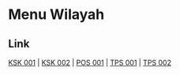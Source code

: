 # Menu Wilayah

## Link

[KSK 001](https://github.com/gigit-pemilu/pemilu-2024-99-luar-negeri/tree/main/pileg-dpr/hitung-suara/sub/99-luar-negeri/sub/71-manila-filipina/sub/01-manila-filipina/sub/0001-manila-filipina/sub/004-ksk-001)
 | 
[KSK 002](https://github.com/gigit-pemilu/pemilu-2024-99-luar-negeri/tree/main/pileg-dpr/hitung-suara/sub/99-luar-negeri/sub/71-manila-filipina/sub/01-manila-filipina/sub/0001-manila-filipina/sub/005-ksk-002)
 | 
[POS 001](https://github.com/gigit-pemilu/pemilu-2024-99-luar-negeri/tree/main/pileg-dpr/hitung-suara/sub/99-luar-negeri/sub/71-manila-filipina/sub/01-manila-filipina/sub/0001-manila-filipina/sub/001-pos-001)
 | 
[TPS 001](https://github.com/gigit-pemilu/pemilu-2024-99-luar-negeri/tree/main/pileg-dpr/hitung-suara/sub/99-luar-negeri/sub/71-manila-filipina/sub/01-manila-filipina/sub/0001-manila-filipina/sub/002-tps-001)
 | 
[TPS 002](https://github.com/gigit-pemilu/pemilu-2024-99-luar-negeri/tree/main/pileg-dpr/hitung-suara/sub/99-luar-negeri/sub/71-manila-filipina/sub/01-manila-filipina/sub/0001-manila-filipina/sub/003-tps-002)

